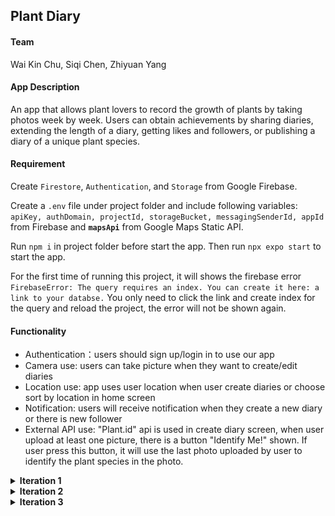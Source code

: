 ## Plant Diary

#### Team

Wai Kin Chu, Siqi Chen, Zhiyuan Yang

#### App Description

An app that allows plant lovers to record the growth of plants by taking photos week by week. Users can obtain achievements by sharing diaries, extending the length of a diary, getting likes and followers, or publishing a diary of a unique plant species.

#### Requirement

Create `Firestore`, `Authentication`, and `Storage` from Google Firebase.

Create a `.env` file under project folder and include following variables: `apiKey, authDomain, projectId, storageBucket, messagingSenderId, appId` from Firebase and **`mapsApi`** from Google Maps Static API.

Run `npm i` in project folder before start the app. Then run `npx expo start` to start the app.

For the first time of running this project, it will shows the firebase error `FirebaseError: The query requires an index. You can create it here: a link to your databse.` You only need to click the link and create index for the query and reload the project, the error will not be shown again.

#### Functionality

- Authentication：users should sign up/login in to use our app
- Camera use: users can take picture when they want to create/edit diaries
- Location use: app uses user location when user create diaries or choose sort by location in home screen
- Notification: users will receive notification when they create a new diary or there is new follower
- External API use: "Plant.id" api is used in create diary screen, when user upload at least one picture, there is a button "Identify Me!" shown. If user press this button, it will use the last photo uploaded by user to identify the plant species in the photo.

<details>
  <summary><b>Iteration 1</b></summary>
### Iteration 1

#### Contributed by member:

- CRUD functions with firebase -- Siqi

  - createDiary(diary)
  - deleteDiary(id)
  - editDiary(id, updateField)
  - getDiaryById(id)
  - getDiaryByUser(id)
  - getDiaryQueueByUser(id)
  - getLatestDiariesQueue()
  - getDiaryByLocation(location)
  - getDiaryBySpecies(species)
  - createProfile(usr)
  - editProfile(id,updateField)
  - getProfileById(uid)
  - getProfileByUid(uid)
  - getFollowerByUser(uid)
  - getFollowingByUser(uid)
  - searchDiaries(keyword)

- Navigation and screens -- Zhiyuan

  - AuthStack
    - Start
    - Login
    - Signup
  - AppStack
    - Diaries
      - Recommend
      - Subscribed
    - Create (Edit)
    - Profile
    - Gallery
    - Follow (Following & Follower)
    - EditProfile

- Components -- Wai Kin

  - CardComponent
  - Color
  - DiaryCard
  - GalleryBox
  - Grid
  - Icon
  - InputComponent
  - PressableButton
  - SearchBar
  - UserItem
  - UserList

#### Internal Comments for next iteration

**Components**
DiaryCard:

- params: {diaries} (e.g.[{diaryId:'23uoi9',author:'lesly',species:'bamboo',date:'2023-03-24',location:'Downtown Vancouver',images:['url1','url2'],likes:4}])
- need border for the card
- align center
- no need for head photo? `bold name` + `@location` + `#species` + `story` (limit the text length)
- like button
- press card will navigate to Gallery screen with params {item:diary}
- what if only one image in a diary

GalleryBox:

- params: {images}

Card:

- might need pre-define some styles e.g. border, border-radius, margin, padding

Grid:

- params: {images, width, column}

Icon:

- params: {url, size}
- witdh = height = border-radius = size

InputComponent / SearchBar

- params: {placeholder, value, onChangeText}
- might not be neccesary
- otherwise add some pre-define params

UserItem:

- params: {user} (e.g.{id:'123iou', name:'john', head:'url', following:true})
- show following status, press button to follow or unfollow
- press item go to Profile screen with {userId:id}

UserList:

- no need, detectly use flatlist in follow screen

**CRUD functions**
Add following function:

- followUser(id)
- unfollowUser(id)
- checkRelation(id)
- like(diaryId) (need another table for like)
- unlike(diaryId)
- checkLike(diaryId)
- getSubscribedDiary()

Other comments:

- all user id are uid
- change the id to uid in getDiaryByUser(uid), editProfile(uid, ...), getProfileById(uid) ...
- after create a diary, add diaryId in to the diaris list in user's profile. (may be no need if directly query the diary by uid)

**Navigation and Screens**

- Add CRUD functions (Done)
- Subscribe update in real time
- Add images and camera function
- How to add multiple images?
- implement the style of screens

**Screenshots**

<p float="left">
<img src="./images/start.png"  width="150" />
<img src="./images/login.png"  width="150" />
<img src="./images/signup.png"  width="150" />
</p>
<p float="left">
<img src="./images/recommend.png"  width="150" />
<img src="./images/create.png"  width="150" />
<img src="./images/profile.png"  width="150" />
</p>
<p float="left">
<img src="./images/gallery.png"  width="150" />
<img src="./images/follow.png"  width="150" />
<img src="./images/editprofile.png"  width="150" />
</p>

#### CRUD Demonstration

Create an item by clicking create button in bottomTab:

<p float="left">
<img src="./images/CRUD_Create.png"  width="150" />
</p>
Read an item by clicking the item in HomeScreen:
<p float="left">
<img src="./images/CRUD_Read1.png"  width="150" />
<img src="./images/CRUD_Read2.png"  width="150" />
</p>
Update an item by clicking "Profile" in bottomTab, then click "edit". After updated, click "Confirm"
Back to Home screen to view the update:
<p float="left">
<img src="./images/CRUD_Edit1.png"  width="150" />
<img src="./images/CRUD_Edit2.png"  width="150" />
<img src="./images/CRUD_Edit3.png"  width="150" />
</p>

Delete the item by clicking "Profile" in bottomTab, then click "edit". Click "Delete". Back to Home screen to view the item is deleted:

<p float="left">
<img src="./images/CRUD_Delete1.png"  width="150" />
<img src="./images/CRUD_Delete2.png"  width="150" />
<img src="./images/CRUD_Delete3.png"  width="150" />
</p>
</details>

<details>
  <summary><b>Iteration 2</b></summary>

#### Iteration 2

#### Contributed by member:

**CRUD Function** -- Siqi

- followUser(id)
- unfollowUser(id)
- checkRelation(id)
- like(diaryId) (need another table for like)
- unlike(diaryId)
- checkLike(diaryId)
- getSubscribedDiary()

**Layout and Styles for Screens and Components and functionalities** -- Zhiyuan

- Home
- Gallery
- Create
- EditProfile
- Profile
- Authentication
- Location use

**Camera use functionalities and corresponding function on storage** -- Wai Kin

- Take Photos using camera
- Pick Images from libraries
- Multiple images upload
- upload and delete images in storage

##### Internal Comments for next iteration

- update layout and style to align the prototype design: Home, Gallery, Create
- implement search function
- implement sort function
- create customized seletion drop-down menu (current module's style is not customizable)
- DiaryCard can only show 3 photos in grid (Done)
- show multiple images in create screen instead of replacing current image when adding (Done)
- show previous uploaded images in edit screen (Done)
- create notification for each diary when create/edit
- explore if there are some external API we can use

**Below functionalities are added in iteration 2, with screenshot provided as below**

#### Authentication

Signup the account, warning if password mismatched. Navigate to home screen if signup is successful:

<p float="left">
<img src="./images/Signup1.png"  width="150" />
<img src="./images/Signup2.png"  width="150" />
<img src="./images/Signup3.png"  width="150" />
<img src="./images/Signup4.png"  width="150" />
<img src="./images/Signup5.png"  width="150" height="100"/>
</p>

Login in the account, warn the user if the user account does not exist (No user account in authentication database):

<p float="left">
<img src="./images/Login_warning1.png"  width="150" height="100"/>
<img src="./images/Login_warning2.png"  width="150" />
<img src="./images/Login_warning3.png"  width="150" />
</p>

Login by typing the email and password. Warn the user if user inputs incorrect password.
Navigate to home screen if login is successful(input valid email and correct password):

<p float="left">
<img src="./images/Login1.png"  width="150" />
<img src="./images/Login2.png"  width="150" />
<img src="./images/Login3.png"  width="150" />
<img src="./images/Login4.png"  width="150" />
</p>

#### Camera use

Get image by camera by asking if the user can grant the permission, if yes, will use camera to take photos.
Otherwise, will alert the user permission is required:
Press "Take Photo...":

<p float="left">
<img src="./images/Camera1.png"  width="150" />
<img src="./images/Camera2.png"  width="150" />
</p>
If press "Deny", alert will be poped out.
<p float="left">
<img src="./images/Camera3.png"  width="150" />
</p>
If press "Allow", camera can be used and photo be added:
<p float="left">
<img src="./images/Camera4.png"  width="150" />
<img src="./images/Camera5.png"  width="150" />
</p>

Get image from media library by asking if the user can grant the permission, if yes, will get photos from media library.
Otherwise, will alert the user permission is required:
Press "Choose From Library":

<p float="left">
<img src="./images/Library1.png"  width="150" />
<img src="./images/Library2.png"  width="150" />
</p>
If press "Deny", alert will be poped out.
<p float="left">
<img src="./images/Library3.png"  width="150" />
</p>
If press "Allow", camera can be used and photo be added:
<p float="left">
<img src="./images/Library4.png"  width="150" />
<img src="./images/Library5.png"  width="150" />
</p>

#### Location use

Get the location using expo-location by asking if the user can grant the permission, if yes, will location from map.
Otherwise, will alert the user permission is required:

<p float="left">
<img src="./images/Location1.png"  width="150" />
</p>
If press "Don't allow", alert will be poped out.
<p float="left">
<img src="./images/Location2.png"  width="150" />
</p>
If press "Allow Once/Allow While Using App", Location can be obtained by pressing 'Location Me!":
<p float="left">
<img src="./images/Location3.png"  width="150" />
</p>
Pressing 'Go to Map!" if we want to change location, after clicking "Confirm your Location", new location will be updated:
<p float="left">
<img src="./images/Location4.png"  width="150" />
<img src="./images/Location5.png"  width="150" />
</p>

**Below functionalities will be added in next iteration**

- Notification
- External API use

</details>

<details>
  <summary><b>Iteration 3</b></summary>

#### Iteration 3

#### Contributed by member:

**Tasks**

- Sort by location --Siqi
- Style of search and sort bar --Zhiyuan
- Subscribed diaries query --Siqi
- Species selection on create screen --Wai Kin
- Achievement system design --Wai Kin
- Notification --WaiKin
- Plant.id API --Zhiyuan

**Optional Task**

- Color Theme
- App icon, slug --Zhiyuan
- Control image size to be 500 --Zhiyuan

**Internal Comments**

- Subscribed diaries query, Done
- Hide 'locate me' or switch to an icon?
- Warning about nested Flatlist , Done
- Pop an alert when user got an achievement?, Done
- Replace the achievement icon related to achievement content, Done
- fully tested before iteration 3 submission, Done

**Android Screenshots**

Home page, search, and sort by location:

<p float="left">
<img src="./images/it3-android-1.jpg"  width="150" />
<img src="./images/it3-android-2.jpg"  width="150" />
<img src="./images/it3-android-3.jpg"  width="150" />
<img src="./images/it3-android-4.jpg"  width="150" />
</p>

Gallery, user profile, third user profile, and follower/following list:

<p float="left">
<img src="./images/it3-android-5.jpg"  width="150" />
<img src="./images/it3-android-6.jpg"  width="150" />
<img src="./images/it3-android-7.jpg"  width="150" />
<img src="./images/it3-android-8.jpg"  width="150" />
</p>

Subscribed diaries, create diary and select species, and plant identification API :

<p float="left">
<img src="./images/it3-android-9.jpg"  width="150" />
<img src="./images/it3-android-10.jpg"  width="150" />
<img src="./images/it3-android-12.jpg"  width="150" />
</p>

After create first diary, got achievement and notification:

<p float="left">
<img src="./images/it3-android-13.jpg"  width="150" />
<img src="./images/it3-android-14.jpg"  width="150" />
</p>

</details>
